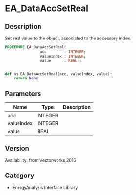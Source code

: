 # EA_DataAccSetReal

## Description
Set real value to the object, associated to the accessory index.

```pascal
PROCEDURE EA_DataAccSetReal(
				acc        : INTEGER;
				valueIndex : INTEGER;
				value      : REAL);
```

```python

def vs.EA_DataAccSetReal(acc, valueIndex, value):
    return None
```

## Parameters
|Name|Type|Description|
|---|---|---|
|acc|INTEGER||
|valueIndex|INTEGER||
|value|REAL||

## Version
Availability: from Vectorworks 2016
## Category
* EnergyAnalysis Interface Library

